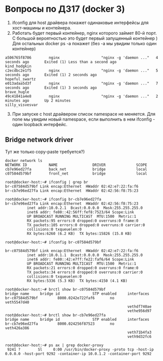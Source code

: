 # Вопросы по ДЗ17 (docker 3)

1. ifconfig для host драйвера покажет одинаковые интерфейсы для хост-машины и контейнера.
2. Работать будет первый контейнер, nginx которого займет 80-й порт. С большой вероятностью это будет первый запущенный контейнер ) Для остальных docker ps -a покажет (без -a мы увидим только один контейнер)
```
a506765f8706        nginx                   "nginx -g 'daemon ..."   4 seconds ago       Exited (1) Less than a second ago                       kind_hodgkin
c2ecdbc2e1f5        nginx                   "nginx -g 'daemon ..."   5 seconds ago       Exited (1) 2 seconds ago                                hopeful_swartz
e013adaa5d3f        nginx                   "nginx -g 'daemon ..."   7 seconds ago       Exited (1) 3 seconds ago                                brave_hugle
49c41841a4e8        nginx                   "nginx -g 'daemon ..."   2 minutes ago       Up 2 minutes                                            silly_visvesvar
```
3. При запуске с host драйвером список namespace не меняется. Для none мы увидим новый namespace, если выполнить в нем ifconfig - один loopback интерфейс.

## Bridge network driver

Тут же только copy-paste требуется?)

```
docker network ls
NETWORK ID          NAME                DRIVER              SCOPE
cb7e96ed27fa        back_net            bridge              local
c07584d579bf        front_net           bridge              local

root@docker-host:~# ifconfig | grep br
br-c07584d579bf Link encap:Ethernet  HWaddr 02:42:e7:22:fa:f6
br-cb7e96ed27fa Link encap:Ethernet  HWaddr 02:42:56:f8:75:23

root@docker-host:~# ifconfig br-cb7e96ed27fa
br-cb7e96ed27fa Link encap:Ethernet  HWaddr 02:42:56:f8:75:23
          inet addr:10.0.2.1  Bcast:0.0.0.0  Mask:255.255.255.0
          inet6 addr: fe80::42:56ff:fef8:7523/64 Scope:Link
          UP BROADCAST RUNNING MULTICAST  MTU:1500  Metric:1
          RX packets:95 errors:0 dropped:0 overruns:0 frame:0
          TX packets:105 errors:0 dropped:0 overruns:0 carrier:0
          collisions:0 txqueuelen:0
          RX bytes:6260 (6.2 KB)  TX bytes:15826 (15.8 KB)

root@docker-host:~# ifconfig br-c07584d579bf

br-c07584d579bf Link encap:Ethernet  HWaddr 02:42:e7:22:fa:f6
          inet addr:10.0.1.1  Bcast:0.0.0.0  Mask:255.255.255.0
          inet6 addr: fe80::42:e7ff:fe22:faf6/64 Scope:Link
          UP BROADCAST RUNNING MULTICAST  MTU:1500  Metric:1
          RX packets:21 errors:0 dropped:0 overruns:0 frame:0
          TX packets:34 errors:0 dropped:0 overruns:0 carrier:0
          collisions:0 txqueuelen:0
          RX bytes:5336 (5.3 KB)  TX bytes:4150 (4.1 KB)

root@docker-host:~# brctl show br-c07584d579bf
bridge name     bridge id               STP enabled     interfaces
br-c07584d579bf         8000.0242e722faf6       no              veth5547d40
                                                        vethdf740ae
                                                        vethe956d97
root@docker-host:~# brctl show br-cb7e96ed27fa
bridge name     bridge id               STP enabled     interfaces
br-cb7e96ed27fa         8000.024256f87523       no              veth426a386
                                                        veth71b4fa3
                                                        veth9d32fc6

root@docker-host:~# ps ax | grep docker-proxy
 9241 ?        Sl     0:00 /usr/bin/docker-proxy -proto tcp -host-ip 0.0.0.0 -host-port 9292 -container-ip 10.0.1.2 -container-port 9292

```
